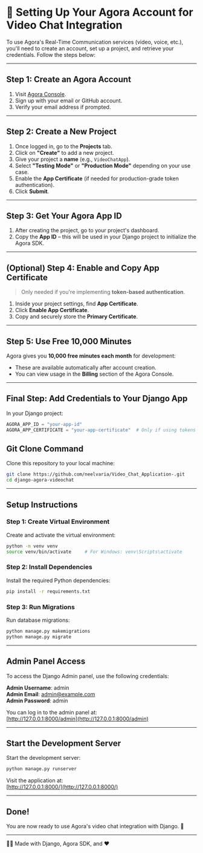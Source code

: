 # 📡 Setting Up Your Agora Account for Video Chat Integration

To use Agora's Real-Time Communication services (video, voice, etc.), you'll need to create an account, set up a project, and retrieve your credentials. Follow the steps below:

---

## Step 1: Create an Agora Account

1. Visit [Agora Console](https://console.agora.io/).
2. Sign up with your email or GitHub account.
3. Verify your email address if prompted.

---

## Step 2: Create a New Project

1. Once logged in, go to the **Projects** tab.
2. Click on **"Create"** to add a new project.
3. Give your project a **name** (e.g., `VideoChatApp`).
4. Select **"Testing Mode"** or **"Production Mode"** depending on your use case.
5. Enable the **App Certificate** (if needed for production-grade token authentication).
6. Click **Submit**.

---

## Step 3: Get Your Agora App ID

1. After creating the project, go to your project's dashboard.
2. Copy the **App ID** – this will be used in your Django project to initialize the Agora SDK.

---

## (Optional) Step 4: Enable and Copy App Certificate

> Only needed if you're implementing **token-based authentication**.

1. Inside your project settings, find **App Certificate**.
2. Click **Enable App Certificate**.
3. Copy and securely store the **Primary Certificate**.

---

## Step 5: Use Free 10,000 Minutes

Agora gives you **10,000 free minutes each month** for development:
- These are available automatically after account creation.
- You can view usage in the **Billing** section of the Agora Console.

---

## Final Step: Add Credentials to Your Django App

In your Django project:

```python
AGORA_APP_ID = "your-app-id"
AGORA_APP_CERTIFICATE = "your-app-certificate"  # Only if using tokens
```
## Git Clone Command

Clone this repository to your local machine:

```bash
git clone https://github.com/neelvaria/Video_Chat_Application-.git
cd django-agora-videochat
```

---

## Setup Instructions

### Step 1: Create Virtual Environment

Create and activate the virtual environment:

```bash
python -m venv venv
source venv/bin/activate     # For Windows: venv\Scripts\activate
```

### Step 2: Install Dependencies

Install the required Python dependencies:

```bash
pip install -r requirements.txt
```

### Step 3: Run Migrations

Run database migrations:

```bash
python manage.py makemigrations
python manage.py migrate
```

---

## Admin Panel Access

To access the Django Admin panel, use the following credentials:

**Admin Username**: admin  
**Admin Email**: admin@example.com  
**Admin Password**: admin

You can log in to the admin panel at:  
[http://127.0.0.1:8000/admin](http://127.0.0.1:8000/admin)

---

## Start the Development Server

Start the development server:

```bash
python manage.py runserver
```

Visit the application at:  
[http://127.0.0.1:8000/](http://127.0.0.1:8000/)

---
## Done!

You are now ready to use Agora's video chat integration with Django. 🎉

---

👨‍💻 Made with Django, Agora SDK, and ❤️
